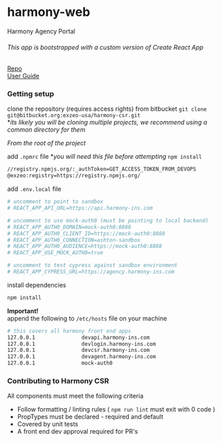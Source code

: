 # harmony-web
Harmony Agency Portal

###### This app is bootstrapped with a custom version of Create React App
[Repo](https://github.com/facebook/create-react-app)  
[User Guide](https://facebook.github.io/create-react-app/)

### Getting setup
clone the repository (requires access rights) from bitbucket
`git clone git@bitbucket.org:exzeo-usa/harmony-csr.git`  
*_its likely you will be cloning multiple projects, we recommend using a common directory for them_

*From the root of the project*

add `.npmrc` file **you will need this file before attempting* `npm install`
```bash
//registry.npmjs.org/:_authToken=GET_ACCESS_TOKEN_FROM_DEVOPS
@exzeo:registry=https://registry.npmjs.org/
```

add `.env.local` file
```.bash
# uncomment to point to sandbox
# REACT_APP_API_URL=https://api.harmony-ins.com

# uncomment to use mock-auth0 (must be pointing to local backend)
# REACT_APP_AUTH0_DOMAIN=mock-auth0:8888
# REACT_APP_AUTH0_CLIENT_ID=https://mock-auth0:8888
# REACT_APP_AUTH0_CONNECTION=ashton-sandbox
# REACT_APP_AUTH0_AUDIENCE=https://mock-auth0:8888
# REACT_APP_USE_MOCK_AUTH0=true

# uncomment to test cypress against sandbox environment
# REACT_APP_CYPRESS_URL=https://agency.harmony-ins.com
```

install dependencies
```bash
npm install
```

**Important!**  
append the following to `/etc/hosts` file on your machine
```bash
# this covers all harmony front end apps
127.0.0.1               devapi.harmony-ins.com
127.0.0.1               devlogin.harmony-ins.com
127.0.0.1               devcsr.harmony-ins.com
127.0.0.1               devagent.harmony-ins.com
127.0.0.1               mock-auth0
```

### Contributing to Harmony CSR

All components must meet the following criteria
* Follow formatting / linting rules ( `npm run lint` must exit with 0 code )
* PropTypes must be declared - required and default
* Covered by unit tests
* A front end dev approval required for PR's
